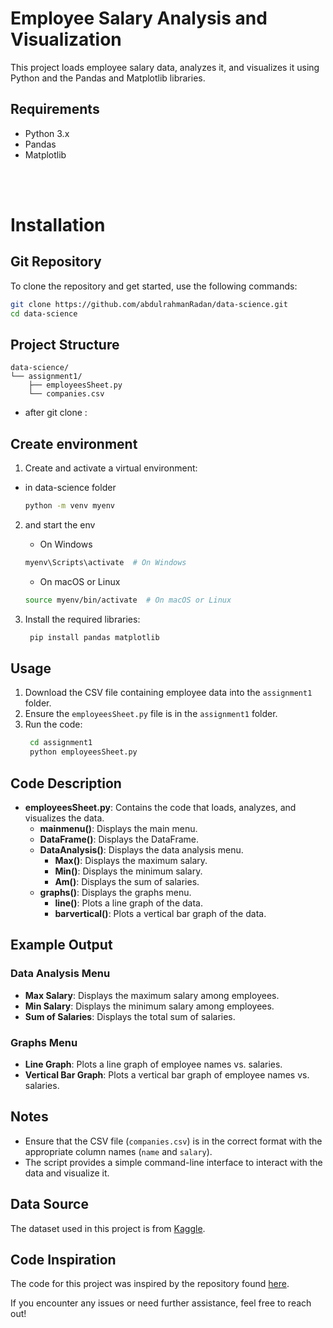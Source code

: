 # Employee Salary Analysis and Visualization

This project loads employee salary data, analyzes it, and visualizes it using Python and the Pandas and Matplotlib libraries.

## Requirements

- Python 3.x
- Pandas
- Matplotlib

<br>
<br>

# Installation

## Git Repository

To clone the repository and get started, use the following commands:

```bash
git clone https://github.com/abdulrahmanRadan/data-science.git
cd data-science
```

## Project Structure

```
data-science/
└── assignment1/
    ├── employeesSheet.py
    └── companies.csv
```

- after git clone :

## Create environment

1. Create and activate a virtual environment:

- in data-science folder

  ```sh
  python -m venv myenv
  ```

2. and start the env

   - On Windows

   ```sh
   myenv\Scripts\activate  # On Windows
   ```

   - On macOS or Linux

   ```sh
   source myenv/bin/activate  # On macOS or Linux
   ```

3. Install the required libraries:
   ```sh
    pip install pandas matplotlib
   ```

## Usage

1. Download the CSV file containing employee data into the `assignment1` folder.
2. Ensure the `employeesSheet.py` file is in the `assignment1` folder.
3. Run the code:
   ```sh
    cd assignment1
    python employeesSheet.py
   ```

## Code Description

- **employeesSheet.py**: Contains the code that loads, analyzes, and visualizes the data.
  - **mainmenu()**: Displays the main menu.
  - **DataFrame()**: Displays the DataFrame.
  - **DataAnalysis()**: Displays the data analysis menu.
    - **Max()**: Displays the maximum salary.
    - **Min()**: Displays the minimum salary.
    - **Am()**: Displays the sum of salaries.
  - **graphs()**: Displays the graphs menu.
    - **line()**: Plots a line graph of the data.
    - **barvertical()**: Plots a vertical bar graph of the data.

## Example Output

### Data Analysis Menu

- **Max Salary**: Displays the maximum salary among employees.
- **Min Salary**: Displays the minimum salary among employees.
- **Sum of Salaries**: Displays the total sum of salaries.

### Graphs Menu

- **Line Graph**: Plots a line graph of employee names vs. salaries.
- **Vertical Bar Graph**: Plots a vertical bar graph of employee names vs. salaries.

## Notes

- Ensure that the CSV file (`companies.csv`) is in the correct format with the appropriate column names (`name` and `salary`).
- The script provides a simple command-line interface to interact with the data and visualize it.

## Data Source

The dataset used in this project is from [Kaggle](https://www.kaggle.com/datasets/iqmansingh/company-employee-dataset).

## Code Inspiration

The code for this project was inspired by the repository found [here](https://github.com/SANJAYSS-SRM-26/Employee-Salary-Analysis-and-Visualization-Python-/tree/main).

If you encounter any issues or need further assistance, feel free to reach out!
